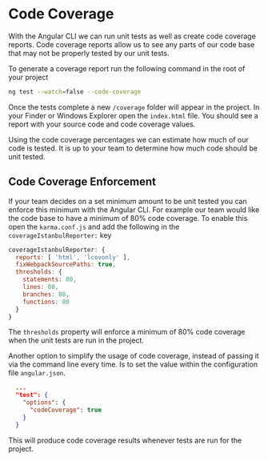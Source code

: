 # Code Coverage

With the Angular CLI we can run unit tests as well as create code coverage reports. Code coverage reports allow us to see any parts of our code base that may not be properly tested by our unit tests.

To generate a coverage report run the following command in the root of your project

```bash
ng test --watch=false --code-coverage
```

Once the tests complete a new `/coverage` folder will appear in the project. In your Finder or Windows Explorer open the `index.html` file. You should see a report with your source code and code coverage values.

Using the code coverage percentages we can estimate how much of our code is tested. It is up to your team to determine how much code should be unit tested.

## Code Coverage Enforcement

If your team decides on a set minimum amount to be unit tested you can enforce this minimum with the Angular CLI. For example our team would like the code base to have a minimum of 80% code coverage. To enable this open the `karma.conf.js` and add the following in the `coverageIstanbulReporter:` key

```javascript
coverageIstanbulReporter: {
  reports: [ 'html', 'lcovonly' ],
  fixWebpackSourcePaths: true,
  thresholds: {
    statements: 80,
    lines: 80,
    branches: 80,
    functions: 80
  }
}
```

The `thresholds` property will enforce a minimum of 80% code coverage when the unit tests are run in the project.

Another option to simplify the usage of code coverage, instead of passing it via the command line every time. Is to set the value within the configuration file `angular.json`.

```json
  ...
  "test": {
    "options": {
      "codeCoverage": true
    }
  }
```

This will produce code coverage results whenever tests are run for the project.